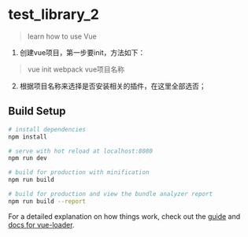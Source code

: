 # test_library_2

> learn how to use Vue
1. 创建vue项目，第一步要init，方法如下：
> vue init webpack vue项目名称
2. 根据项目名称来选择是否安装相关的插件，在这里全部选否；

## Build Setup

``` bash
# install dependencies
npm install

# serve with hot reload at localhost:8080
npm run dev

# build for production with minification
npm run build

# build for production and view the bundle analyzer report
npm run build --report
```

For a detailed explanation on how things work, check out the [guide](http://vuejs-templates.github.io/webpack/) and [docs for vue-loader](http://vuejs.github.io/vue-loader).
